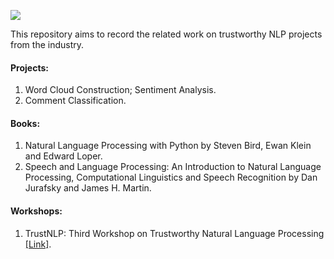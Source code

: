 ![](https://github.com/HuiHu1/Trustworthy-NLP/blob/main/Capture.JPG)

This repository aims to record the related work on trustworthy NLP projects from the industry.

#### Projects: 

1. Word Cloud Construction; Sentiment Analysis.
2. Comment Classification.

#### Books: 

1. Natural Language Processing with Python by Steven Bird, Ewan Klein and Edward Loper.
2. Speech and Language Processing: An Introduction to Natural Language Processing, Computational Linguistics and Speech Recognition by Dan Jurafsky and James H. Martin.

#### Workshops: 

1. TrustNLP: Third Workshop on Trustworthy Natural Language Processing [[Link]](https://trustnlpworkshop.github.io/).
